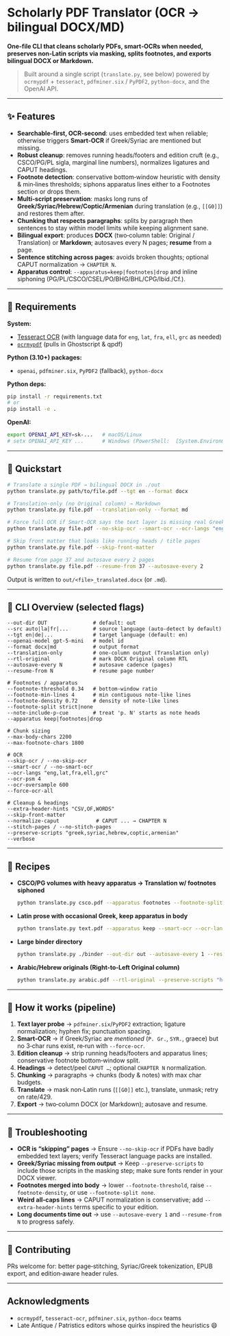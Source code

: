 # Scholarly PDF Translator (OCR → bilingual DOCX/MD)

**One‑file CLI that cleans scholarly PDFs, smart‑OCRs when needed, preserves non‑Latin scripts via masking, splits footnotes, and exports bilingual DOCX or Markdown.**

> Built around a single script (`translate.py`, see below) powered by `ocrmypdf` + `tesseract`, `pdfminer.six` / `PyPDF2`, `python-docx`, and the OpenAI API.

---

## ✨ Features

* **Searchable‑first, OCR‑second**: uses embedded text when reliable; otherwise triggers **Smart‑OCR** if Greek/Syriac are mentioned but missing.
* **Robust cleanup**: removes running heads/footers and edition cruft (e.g., CSCO/PG/PL sigla, marginal line numbers), normalizes ligatures and CAPUT headings.
* **Footnote detection**: conservative bottom‑window heuristic with density & min‑lines thresholds; siphons apparatus lines either to a Footnotes section or drops them.
* **Multi‑script preservation**: masks long runs of **Greek/Syriac/Hebrew/Coptic/Armenian** during translation (e.g., `[[G0]]`) and restores them after.
* **Chunking that respects paragraphs**: splits by paragraph then sentences to stay within model limits while keeping alignment sane.
* **Bilingual export**: produces **DOCX** (two‑column table: Original / Translation) or **Markdown**; autosaves every N pages; **resume** from a page.
* **Sentence stitching across pages**: avoids broken thoughts; optional CAPUT normalization → `CHAPTER N`.
* **Apparatus control**: `--apparatus=keep|footnotes|drop` and inline siphoning (PG/PL/CSCO/CSEL/PO/BHG/BHL/CPG/Ibid./Cf.).

---

## 🔧 Requirements

**System:**

* [Tesseract OCR](https://tesseract-ocr.github.io/) (with language data for `eng`, `lat`, `fra`, `ell`, `grc` as needed)
* [`ocrmypdf`](https://ocrmypdf.readthedocs.io/) (pulls in Ghostscript & qpdf)

**Python (3.10+) packages:**

* `openai`, `pdfminer.six`, `PyPDF2` (fallback), `python-docx`

**Python deps:**

```bash
pip install -r requirements.txt
# or
pip install -e .
```

**OpenAI:**

```bash
export OPENAI_API_KEY=sk-...   # macOS/Linux
# setx OPENAI_API_KEY ...      # Windows (PowerShell:  [System.Environment]::SetEnvironmentVariable(...))
```

---

## 🚀 Quickstart

```bash
# Translate a single PDF → bilingual DOCX in ./out
python translate.py path/to/file.pdf --tgt en --format docx

# Translation‑only (no Original column) → Markdown
python translate.py file.pdf --translation-only --format md

# Force full OCR if Smart‑OCR says the text layer is missing real Greek/Syriac
python translate.py file.pdf --no-skip-ocr --smart-ocr --ocr-langs "eng,lat,fra,ell,grc"

# Skip front matter that looks like running heads / title pages
python translate.py file.pdf --skip-front-matter

# Resume from page 37 and autosave every 2 pages
python translate.py file.pdf --resume-from 37 --autosave-every 2
```

Output is written to `out/<file>_translated.docx` (or `.md`).

---

## 🧭 CLI Overview (selected flags)

```text
--out-dir OUT               # default: out
--src auto|la|fr|...        # source language (auto-detect by default)
--tgt en|de|...             # target language (default: en)
--openai-model gpt-5-mini   # model id
--format docx|md            # output format
--translation-only          # one-column output (Translation only)
--rtl-original              # mark DOCX Original column RTL
--autosave-every N          # autosave cadence (pages)
--resume-from N             # resume page number

# Footnotes / apparatus
--footnote-threshold 0.34   # bottom-window ratio
--footnote-min-lines 4      # min contiguous note-like lines
--footnote-density 0.72     # density of note-like lines
--footnote-split strict|none
--note-include-p-cue        # treat 'p. N' starts as note heads
--apparatus keep|footnotes|drop

# Chunk sizing
--max-body-chars 2200
--max-footnote-chars 1800

# OCR
--skip-ocr / --no-skip-ocr
--smart-ocr / --no-smart-ocr
--ocr-langs "eng,lat,fra,ell,grc"
--ocr-psm 4
--ocr-oversample 600
--force-ocr-all

# Cleanup & headings
--extra-header-hints "CSV,OF,WORDS"
--skip-front-matter
--normalize-caput            # CAPUT ... → CHAPTER N
--stitch-pages / --no-stitch-pages
--preserve-scripts "greek,syriac,hebrew,coptic,armenian"
--verbose
```

---

## 🍳 Recipes

* **CSCO/PG volumes with heavy apparatus → Translation w/ footnotes siphoned**

  ```bash
  python translate.py csco.pdf --apparatus footnotes --footnote-split strict --format docx
  ```
* **Latin prose with occasional Greek, keep apparatus in body**

  ```bash
  python translate.py text.pdf --apparatus keep --smart-ocr --ocr-langs "eng,lat,ell"
  ```
* **Large binder directory**

  ```bash
  python translate.py ./binder --out-dir out --autosave-every 1 --resume-from 1
  ```
* **Arabic/Hebrew originals (Right‑to‑Left Original column)**

  ```bash
  python translate.py arabic.pdf --rtl-original --preserve-scripts "hebrew" --format docx
  ```

---

## 🧠 How it works (pipeline)

1. **Text layer probe** → `pdfminer.six`/`PyPDF2` extraction; ligature normalization; hyphen fix; punctuation spacing.
2. **Smart‑OCR** → if Greek/Syriac are *mentioned* (`P. Gr.`, `SYR.`, graece) but no 3‑char runs exist, re‑run with `--force-ocr`.
3. **Edition cleanup** → strip running heads/footers and apparatus lines; conservative footnote bottom‑window split.
4. **Headings** → detect/peel `CAPUT …`; optional `CHAPTER N` normalization.
5. **Chunking** → paragraphs → chunks (body & notes) with max char budgets.
6. **Translate** → mask non‑Latin runs (`[[G0]]` etc.), translate, unmask; retry on rate/429.
7. **Export** → two‑column DOCX (or Markdown); autosave and resume.

---

## 🧪 Troubleshooting

* **OCR is “skipping” pages** → Ensure `--no-skip-ocr` if PDFs have badly embedded text layers; verify Tesseract language packs are installed.
* **Greek/Syriac missing from output** → Keep `--preserve-scripts` to include those scripts in the masking step; make sure fonts render in your DOCX viewer.
* **Footnotes merged into body** → lower `--footnote-threshold`, raise `--footnote-density`, or use `--footnote-split none`.
* **Weird all‑caps lines** → CAPUT normalization is conservative; add `--extra-header-hints` terms specific to your edition.
* **Long documents time out** → use `--autosave-every 1` and `--resume-from N` to progress safely.


---

## 🤝 Contributing

PRs welcome for: better page‑stitching, Syriac/Greek tokenization, EPUB export, and edition‑aware header rules.

---

## Acknowledgments

* `ocrmypdf`, `tesseract-ocr`, `pdfminer.six`, `python-docx` teams
* Late Antique / Patristics editors whose quirks inspired the heuristics 😄

